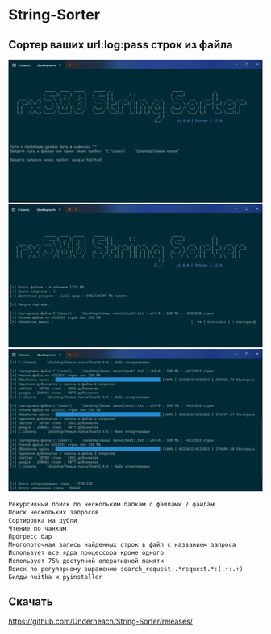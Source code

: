 # String-Sorter
## Сортер ваших url:log:pass строк из файла
![image](https://github.com/Underneach/String-Sorter/blob/main/media/1.png)
![image](https://github.com/Underneach/String-Sorter/blob/main/media/2.png)
![image](https://github.com/Underneach/String-Sorter/blob/main/media/3.png)


    Рекурсивный поиск по нескольким папкам с файлами / файлам
    Поиск нескольких запросов
    Сортировка на дубли
    Чтение по чанкам
    Прогресс бар
    Многопоточная запись найденных строк в файл с названием запроса
    Использует все ядра процессора кроме одного 
    Использует 75% доступной оперативной памяти
    Поиск по регулярному выражению search_request .*request.*:(.+:.+)   
    Билды nuitka и pyinstaller

## Скачать
https://github.com/Underneach/String-Sorter/releases/
